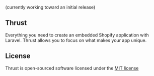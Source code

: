 (currently working toward an initial release)

## Thrust

Everything you need to create an embedded Shopify application with Laravel. Thrust allows you to focus on what makes your app unique.

## License

Thrust is open-sourced software licensed under the [MIT license](http://opensource.org/licenses/MIT)
